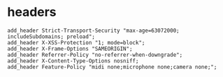 headers
=======

    add_header Strict-Transport-Security "max-age=63072000; includeSubdomains; preload";
    add_header X-XSS-Protection "1; mode=block";
    add_header X-Frame-Options "SAMEORIGIN";
    add_header Referrer-Policy "no-referrer-when-downgrade";
    add_header X-Content-Type-Options nosniff;
    add_header Feature-Policy "midi none;microphone none;camera none;";
